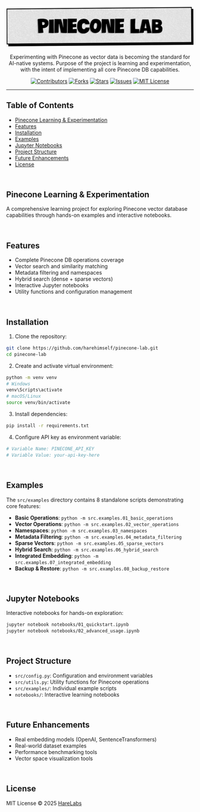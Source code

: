 <p align="center">
   <img src="https://raw.githubusercontent.com/harehimself/pinecone-lab/main/pinecone-lab.png">
</p>
<p align="center">
   Experimenting with Pinecone as vector data is becoming the standard for AI-native systems. Purpose of the project is learning and experimentation, with the intent of implementing all core Pinecone DB capabilities.
</p>
<p align="center">
  <a href="https://github.com/harehimself/pinecone-lab/graphs/contributors"><img src="https://img.shields.io/github/contributors/harehimself/pinecone-lab" alt="Contributors"></a>
  <a href="https://github.com/harehimself/pinecone-lab/network/members"><img src="https://img.shields.io/github/forks/harehimself/pinecone-lab" alt="Forks"></a>
  <a href="https://github.com/harehimself/pinecone-lab/stargazers"><img src="https://img.shields.io/github/stars/harehimself/pinecone-lab" alt="Stars"></a>
  <a href="https://github.com/harehimself/pinecone-lab/issues"><img src="https://img.shields.io/github/issues/harehimself/pinecone-lab" alt="Issues"></a>
  <a href="https://github.com/harehimself/pinecone-lab/blob/main/LICENSE"><img src="https://img.shields.io/github/license/harehimself/pinecone-lab" alt="MIT License"></a>
</p>

---

## Table of Contents
  - [Pinecone Learning & Experimentation](#pinecone-learning--experimentation)
  - [Features](#features)
  - [Installation](#installation)
  - [Examples](#examples)
  - [Jupyter Notebooks](#jupyter-notebooks)
  - [Project Structure](#project-structure)
  - [Future Enhancements](#future-enhancements)
  - [License](#license)

<br>

## Pinecone Learning & Experimentation
A comprehensive learning project for exploring Pinecone vector database capabilities through hands-on examples and interactive notebooks.

<br>

## Features
- Complete Pinecone DB operations coverage
- Vector search and similarity matching
- Metadata filtering and namespaces
- Hybrid search (dense + sparse vectors)
- Interactive Jupyter notebooks
- Utility functions and configuration management

<br>

## Installation
1. Clone the repository:
```bash
git clone https://github.com/harehimself/pinecone-lab.git
cd pinecone-lab
```

2. Create and activate virtual environment:
```bash
python -m venv venv
# Windows
venv\Scripts\activate
# macOS/Linux
source venv/bin/activate
```

3. Install dependencies:
```bash
pip install -r requirements.txt
```

4. Configure API key as environment variable:
```bash
# Variable Name: PINECONE_API_KEY
# Variable Value: your-api-key-here
```

<br>

## Examples
The `src/examples` directory contains 8 standalone scripts demonstrating core features:

- **Basic Operations**: `python -m src.examples.01_basic_operations`
- **Vector Operations**: `python -m src.examples.02_vector_operations`
- **Namespaces**: `python -m src.examples.03_namespaces`
- **Metadata Filtering**: `python -m src.examples.04_metadata_filtering`
- **Sparse Vectors**: `python -m src.examples.05_sparse_vectors`
- **Hybrid Search**: `python -m src.examples.06_hybrid_search`
- **Integrated Embedding**: `python -m src.examples.07_integrated_embedding`
- **Backup & Restore**: `python -m src.examples.08_backup_restore`


<br>

## Jupyter Notebooks
Interactive notebooks for hands-on exploration:
```bash
jupyter notebook notebooks/01_quickstart.ipynb
jupyter notebook notebooks/02_advanced_usage.ipynb
```

<br>

## Project Structure
- `src/config.py`: Configuration and environment variables
- `src/utils.py`: Utility functions for Pinecone operations
- `src/examples/`: Individual example scripts
- `notebooks/`: Interactive learning notebooks

<br>


## Future Enhancements
- Real embedding models (OpenAI, SentenceTransformers)
- Real-world dataset examples
- Performance benchmarking tools
- Vector space visualization tools

<br>

## License
MIT License © 2025 [HareLabs](https://github.com/harehimself)
